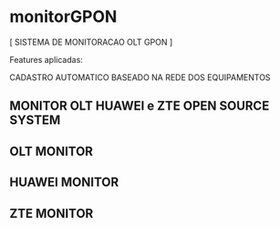 # monitorGPON

[ SISTEMA DE MONITORACAO OLT GPON ]

Features aplicadas:

CADASTRO AUTOMATICO BASEADO NA REDE DOS EQUIPAMENTOS

## MONITOR OLT HUAWEI e ZTE OPEN SOURCE SYSTEM ##
## OLT MONITOR ##
## HUAWEI MONITOR ##
## ZTE MONITOR ##
